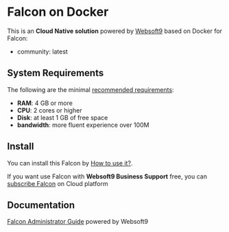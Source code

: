 # Falcon on Docker  

This is an **Cloud Native solution** powered by [Websoft9](https://www.websoft9.com) based on Docker for Falcon:

 - community:  latest


## System Requirements

The following are the minimal [recommended requirements](https://github.com/falcon/docker#recommended-system-requirements):

* **RAM**: 4 GB or more
* **CPU**: 2 cores or higher
* **Disk**: at least 1 GB of free space
* **bandwidth**: more fluent experience over 100M  

## Install

You can install this Falcon by [How to use it?](https://github.com/Websoft9/docker-library#how-to-use-it).   

If you want use Falcon with **Websoft9 Business Support** free, you can [subscribe Falcon](https://www.websoft9.com/apps) on Cloud platform

## Documentation

[Falcon Administrator Guide](https://support.websoft9.com/docs/falcon) powered by Websoft9
